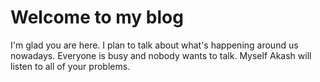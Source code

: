# Welcome to my blog

I'm glad you are here. I plan to talk about what's happening around us nowadays.
Everyone is busy and nobody wants to talk.
Myself Akash will listen to all of your problems.
